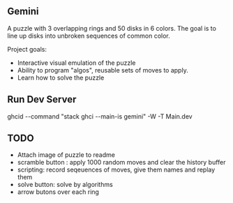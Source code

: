 ## Gemini 
A puzzle with 3 overlapping rings and 50 disks in 6 colors. The goal is to line up disks into unbroken sequences of common color.

Project goals:
- Interactive visual emulation of the puzzle
- Ability to program "algos", reusable sets of moves to apply.
- Learn how to solve the puzzle

## Run Dev Server

ghcid --command "stack ghci --main-is gemini" -W -T Main.dev


## TODO
- Attach image of puzzle to readme
- scramble button : apply 1000 random moves and clear the history buffer
- scripting: record seqeuences of moves, give them names and replay them
- solve button: solve by algorithms
- arrow butons over each ring
